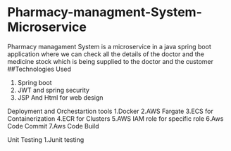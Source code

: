 # Pharmacy-managment-System-Microservice
Pharmacy managament System is a microservice in a java spring boot application where we can check all the details of the doctor and the medicine stock which is being supplied to the doctor and the customer
##Technologies Used
 1. Spring boot
 2. JWT and spring security
 3. JSP And Html for web design

Deployment and Orchestartion tools
  1.Docker
  2.AWS Fargate
  3.ECS for Containerization
  4.ECR for Clusters
  5.AWS IAM role for specific role
  6.Aws Code Commit
  7.Aws Code Build

Unit Testing
  1.Junit testing


